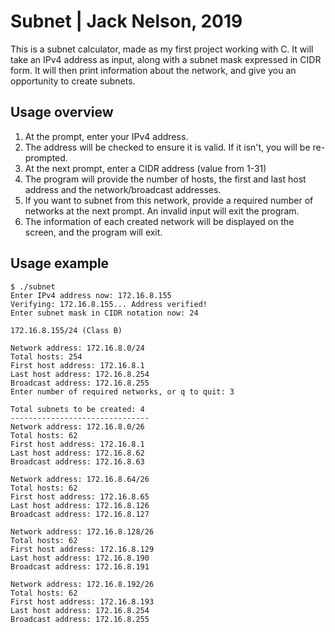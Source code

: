 # Subnet | Jack Nelson, 2019

This is a subnet calculator, made as my first project working with C.
It will take an IPv4 address as input, along with a subnet mask expressed in CIDR form.
It will then print information about the network, and give you an opportunity to create subnets.

## Usage overview
1. At the prompt, enter your IPv4 address.
2. The address will be checked to ensure it is valid. If it isn't, you will be re-prompted.
3. At the next prompt, enter a CIDR address (value from 1-31)
4. The program will provide the number of hosts, the first and last host address and the network/broadcast addresses.
5. If you want to subnet from this network, provide a required number of networks at the next prompt. An invalid input will exit the program.
6. The information of each created network will be displayed on the screen, and the program will exit.

## Usage example
```
$ ./subnet
Enter IPv4 address now: 172.16.8.155
Verifying: 172.16.8.155... Address verified!
Enter subnet mask in CIDR notation now: 24

172.16.8.155/24 (Class B)

Network address: 172.16.8.0/24
Total hosts: 254
First host address: 172.16.8.1
Last host address: 172.16.8.254
Broadcast address: 172.16.8.255
Enter number of required networks, or q to quit: 3

Total subnets to be created: 4
-------------------------------
Network address: 172.16.8.0/26
Total hosts: 62
First host address: 172.16.8.1
Last host address: 172.16.8.62
Broadcast address: 172.16.8.63

Network address: 172.16.8.64/26
Total hosts: 62
First host address: 172.16.8.65
Last host address: 172.16.8.126
Broadcast address: 172.16.8.127

Network address: 172.16.8.128/26
Total hosts: 62
First host address: 172.16.8.129
Last host address: 172.16.8.190
Broadcast address: 172.16.8.191

Network address: 172.16.8.192/26
Total hosts: 62
First host address: 172.16.8.193
Last host address: 172.16.8.254
Broadcast address: 172.16.8.255
``` 
